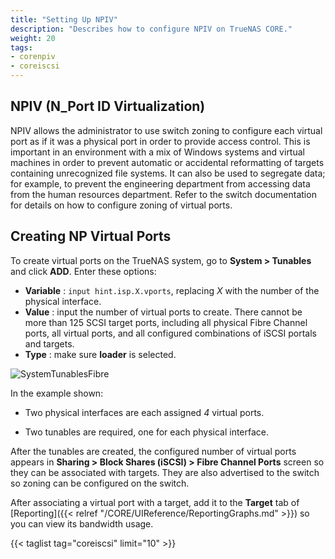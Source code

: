 ```yaml
---
title: "Setting Up NPIV"
description: "Describes how to configure NPIV on TrueNAS CORE."
weight: 20
tags:
- corenpiv
- coreiscsi
---
```


## NPIV (N_Port ID Virtualization)

NPIV allows the administrator to use switch zoning to configure each virtual port as if it was a physical port in order to provide access control.
This is important in an environment with a mix of Windows systems and virtual machines in order to prevent automatic or accidental reformatting of targets containing unrecognized file systems.
It can also be used to segregate data; for example, to prevent the engineering department from accessing data from the human resources department.
Refer to the switch documentation for details on how to configure zoning of virtual ports.

## Creating NP Virtual Ports

To create virtual ports on the TrueNAS system, go to **System > Tunables** and click **ADD**.
Enter these options:

* **Variable** : `input hint.isp.X.vports`, replacing *X* with the number of the physical interface.
* **Value** : input the number of virtual ports to create. There cannot be more than 125 SCSI target ports, including all physical Fibre Channel ports, all virtual ports, and all configured combinations of iSCSI portals and targets.
* **Type** : make sure **loader** is selected.

![SystemTunablesFibre](/images/CORE/System/SystemTunablesFibre.png "Virtual Ports for Fibre Channel")

In the example shown:

* Two physical interfaces are each assigned *4* virtual ports.

* Two tunables are required, one for each physical interface.

After the tunables are created, the configured number of virtual ports appears in **Sharing > Block Shares (iSCSI) > Fibre Channel Ports** screen so they can be associated with targets.
They are also advertised to the switch so zoning can be configured on the switch.

After associating a virtual port with a target, add it to the **Target** tab of [Reporting]({{< relref "/CORE/UIReference/ReportingGraphs.md" >}}) so you can view its bandwidth usage.

{{< taglist tag="coreiscsi" limit="10" >}}
